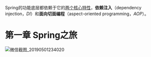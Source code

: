 Spring的功能底层都依赖于它的<u>两个核心特性</u>，**依赖注入**（dependency injection，*DI*）和**面向切面编程**（aspect-oriented programming，*AOP*）。

# 第一章 Spring之旅

 

![微信截图_20190501234020](G:\study\SpringStudy\SpringInAction\微信截图_20190501234020.png)